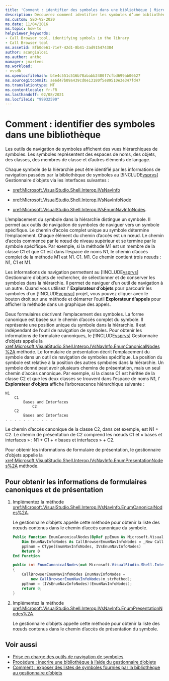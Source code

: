 ```yaml
---
title: 'Comment : identifier des symboles dans une bibliothèque | Microsoft Docs'
description: Découvrez comment identifier les symboles d’une bibliothèque en implémentant des méthodes qui transmettent des informations de navigation de la bibliothèque de symboles au gestionnaire d’objets Visual Studio.
ms.custom: SEO-VS-2020
ms.date: 11/04/2016
ms.topic: how-to
helpviewer_keywords:
- Call Browser tool, identifying symbols in the library
- Call Browser tool
ms.assetid: 8fb0de61-71e7-42d1-8b41-2ad915474384
author: acangialosi
ms.author: anthc
manager: jmartens
ms.workload:
- vssdk
ms.openlocfilehash: b4e4c551c516b78ababb2400f7cfbd699ab06627
ms.sourcegitcommit: ae6d47b09a439cd0e13180f5e89510e3e347fd47
ms.translationtype: MT
ms.contentlocale: fr-FR
ms.lasthandoff: 02/08/2021
ms.locfileid: "99932590"
---
```

# <a name="how-to-identify-symbols-in-a-library"></a>Comment : identifier des symboles dans une bibliothèque
Les outils de navigation de symboles affichent des vues hiérarchiques de symboles. Les symboles représentent des espaces de noms, des objets, des classes, des membres de classe et d’autres éléments de langage.

 Chaque symbole de la hiérarchie peut être identifié par les informations de navigation passées par la bibliothèque de symboles au [!INCLUDE[vsprvs](../../code-quality/includes/vsprvs_md.md)] Gestionnaire d’objets via les interfaces suivantes :

- <xref:Microsoft.VisualStudio.Shell.Interop.IVsNavInfo>

- <xref:Microsoft.VisualStudio.Shell.Interop.IVsNavInfoNode>

- <xref:Microsoft.VisualStudio.Shell.Interop.IVsEnumNavInfoNodes>.

 L’emplacement du symbole dans la hiérarchie distingue un symbole. Il permet aux outils de navigation de symboles de naviguer vers un symbole spécifique. Le chemin d’accès complet unique au symbole détermine l’emplacement. Chaque élément du chemin d’accès est un nœud. Le chemin d’accès commence par le nœud de niveau supérieur et se termine par le symbole spécifique. Par exemple, si la méthode M1 est un membre de la classe C1 et que C1 est dans l’espace de noms N1, le chemin d’accès complet de la méthode M1 est N1. C1. M1. Ce chemin contient trois nœuds : N1, C1 et M1.

 Les informations de navigation permettent au [!INCLUDE[vsprvs](../../code-quality/includes/vsprvs_md.md)] Gestionnaire d’objets de rechercher, de sélectionner et de conserver les symboles dans la hiérarchie. Il permet de naviguer d’un outil de navigation à un autre. Quand vous utilisez l' **Explorateur d’objets** pour parcourir les symboles d’un [!INCLUDE[vcprvc](../../code-quality/includes/vcprvc_md.md)] projet, vous pouvez cliquer avec le bouton droit sur une méthode et démarrer l’outil **Explorateur d’appels** pour afficher la méthode dans un graphique des appels.

 Deux formulaires décrivent l’emplacement des symboles. La forme canonique est basée sur le chemin d’accès complet du symbole. Il représente une position unique du symbole dans la hiérarchie. Il est indépendant de l’outil de navigation de symboles. Pour obtenir les informations de formulaire canoniques, le [!INCLUDE[vsprvs](../../code-quality/includes/vsprvs_md.md)] Gestionnaire d’objets appelle la <xref:Microsoft.VisualStudio.Shell.Interop.IVsNavInfo.EnumCanonicalNodes%2A> méthode. Le formulaire de présentation décrit l’emplacement du symbole dans un outil de navigation de symboles spécifique. La position du symbole est relative à la position des autres symboles dans la hiérarchie. Un symbole donné peut avoir plusieurs chemins de présentation, mais un seul chemin d’accès canonique. Par exemple, si la classe C1 est héritée de la classe C2 et que les deux classes se trouvent dans l’espace de noms N1, l' **Explorateur d’objets** affiche l’arborescence hiérarchique suivante :

```
N1
    C1
        Bases and Interfaces
            C2
    C2
        Bases and Interfaces
. . . . . . . . . . .

```

 Le chemin d’accès canonique de la classe C2, dans cet exemple, est N1 + C2. Le chemin de présentation de C2 comprend les nœuds C1 et « bases et interfaces » : N1 + C1 + « bases et interfaces » + C2.

 Pour obtenir les informations de formulaire de présentation, le gestionnaire d’objets appelle la <xref:Microsoft.VisualStudio.Shell.Interop.IVsNavInfo.EnumPresentationNodes%2A> méthode.

## <a name="to-obtain-canonical-and-presentation-forms-information"></a>Pour obtenir les informations de formulaires canoniques et de présentation

1. Implémentez la méthode <xref:Microsoft.VisualStudio.Shell.Interop.IVsNavInfo.EnumCanonicalNodes%2A>.

     Le gestionnaire d’objets appelle cette méthode pour obtenir la liste des nœuds contenus dans le chemin d’accès canonique du symbole.

    ```vb
    Public Function EnumCanonicalNodes(ByRef ppEnum As Microsoft.VisualStudio.Shell.Interop.IVsEnumNavInfoNodes) As Integer
        Dim EnumNavInfoNodes As CallBrowserEnumNavInfoNodes = _New CallBrowserEnumNavInfoNodes(m_strMethod)
        ppEnum = CType(EnumNavInfoNodes, IVsEnumNavInfoNodes)
        Return 0
    End Function
    ```

    ```csharp
    public int EnumCanonicalNodes(out Microsoft.VisualStudio.Shell.Interop.IVsEnumNavInfoNodes ppEnum)
    {
        CallBrowserEnumNavInfoNodes EnumNavInfoNodes =
            new CallBrowserEnumNavInfoNodes(m_strMethod);
        ppEnum = (IVsEnumNavInfoNodes)(EnumNavInfoNodes);
        return 0;
    }

    ```

2. Implémentez la méthode <xref:Microsoft.VisualStudio.Shell.Interop.IVsNavInfo.EnumPresentationNodes%2A>.

     Le gestionnaire d’objets appelle cette méthode pour obtenir la liste des nœuds contenus dans le chemin d’accès de présentation du symbole.

## <a name="see-also"></a>Voir aussi
- [Prise en charge des outils de navigation de symboles](../../extensibility/internals/supporting-symbol-browsing-tools.md)
- [Procédure : inscrire une bibliothèque à l’aide du gestionnaire d’objets](../../extensibility/internals/how-to-register-a-library-with-the-object-manager.md)
- [Comment : exposer des listes de symboles fournies par la bibliothèque au gestionnaire d’objets](../../extensibility/internals/how-to-expose-lists-of-symbols-provided-by-the-library-to-the-object-manager.md)
